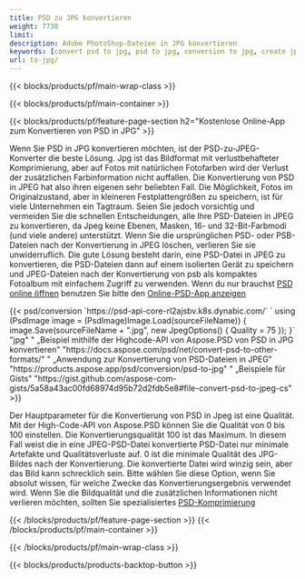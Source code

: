 ```yaml
---
title: PSD zu JPG konvertieren
weight: 7730
limit: 
description: Adobe PhotoShop-Dateien in JPG konvertieren
keywords: [convert psd to jpg, psd to jpg, conversion to jpg, create jpg from psd, print psd as jpg]
url: to-jpg/
---
```


{{< blocks/products/pf/main-wrap-class >}}

{{< blocks/products/pf/main-container >}}

{{< blocks/products/pf/feature-page-section h2="Kostenlose Online-App zum Konvertieren von PSD in JPG" >}}
<p>Wenn Sie PSD in JPG konvertieren möchten, ist der PSD-zu-JPEG-Konverter die beste Lösung. Jpg ist das Bildformat mit verlustbehafteter Komprimierung, aber auf Fotos mit natürlichen Fotofarben wird der Verlust der zusätzlichen Farbinformation nicht auffallen. Die Konvertierung von PSD in JPEG hat also ihren eigenen sehr beliebten Fall. Die Möglichkeit, Fotos im Originalzustand, aber in kleineren Festplattengrößen zu speichern, ist für viele Unternehmen ein Tagtraum. Seien Sie jedoch vorsichtig und vermeiden Sie die schnellen Entscheidungen, alle Ihre PSD-Dateien in JPEG zu konvertieren, da Jpeg keine Ebenen, Masken, 16- und 32-Bit-Farbmodi (und viele andere) unterstützt. Wenn Sie die ursprünglichen PSD- oder PSB-Dateien nach der Konvertierung in JPEG löschen, verlieren Sie sie unwiderruflich. Die gute Lösung besteht darin, eine PSD-Datei in JPEG zu konvertieren, die PSD-Dateien dann auf einem isolierten Gerät zu speichern und JPEG-Dateien nach der Konvertierung von psb als kompaktes Fotoalbum mit einfachem Zugriff zu verwenden. Wenn du nur brauchst <a href="/psd/view">PSD online öffnen</a> benutzen Sie bitte den <a href="/psd/view">Online-PSD-App anzeigen</a></p>
{{< psd/conversion `https://psd-api-core-rl2ajsbv.k8s.dynabic.com/` 
`    using (PsdImage image = (PsdImage)Image.Load(sourceFileName))
    {
        image.Save(sourceFileName + ".jpg",  new JpegOptions() { Quality = 75 });
    }` 
		"jpg" "
„Beispiel mithilfe der Highcode-API von Aspose.PSD von PSD in JPG konvertieren"  "https://docs.aspose.com/psd/net/convert-psd-to-other-formats/" "
„Anwendung zur Konvertierung von PSD-Dateien in JPEG" "https://products.aspose.app/psd/conversion/psd-to-jpg" "
„Beispiele für Gists" "https://gist.github.com/aspose-com-gists/5a58a43ac00fd68974d95b72d2fdb5e8#file-convert-psd-to-jpeg-cs" >}}
<p>Der Hauptparameter für die Konvertierung von PSD in Jpeg ist eine Qualität. Mit der High-Code-API von Aspose.PSD können Sie die Qualität von 0 bis 100 einstellen. Die Konvertierungsqualität 100 ist das Maximum. In diesem Fall weist die in eine JPEG-PSD-Datei konvertierte PSD-Datei nur minimale Artefakte und Qualitätsverluste auf. 0 ist die minimale Qualität des JPG-Bildes nach der Konvertierung. Die konvertierte Datei wird winzig sein, aber das Bild kann schrecklich sein. Bitte wählen Sie diese Option, wenn Sie absolut wissen, für welche Zwecke das Konvertierungsergebnis verwendet wird. Wenn Sie die Bildqualität und die zusätzlichen Informationen nicht verlieren möchten, sollten Sie spezialisiertes <a href="/psd/reduce-size">PSD-Komprimierung</a></p>
{{< /blocks/products/pf/feature-page-section >}}
{{< /blocks/products/pf/main-container >}}


{{< /blocks/products/pf/main-wrap-class >}}

{{< blocks/products/products-backtop-button >}}
